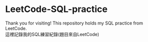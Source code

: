 # LeetCode-SQL-practice
Thank you for visiting! This repository holds my SQL practice from LeetCode.\
這裡記錄我的SQL練習紀錄(題目來自LeetCode)
